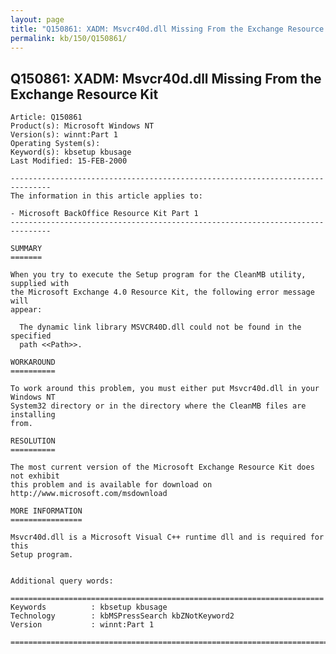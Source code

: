 ```yaml
---
layout: page
title: "Q150861: XADM: Msvcr40d.dll Missing From the Exchange Resource Kit"
permalink: kb/150/Q150861/
---
```


## Q150861: XADM: Msvcr40d.dll Missing From the Exchange Resource Kit

	Article: Q150861
	Product(s): Microsoft Windows NT
	Version(s): winnt:Part 1
	Operating System(s): 
	Keyword(s): kbsetup kbusage
	Last Modified: 15-FEB-2000
	
	-------------------------------------------------------------------------------
	The information in this article applies to:
	
	- Microsoft BackOffice Resource Kit Part 1 
	-------------------------------------------------------------------------------
	
	SUMMARY
	=======
	
	When you try to execute the Setup program for the CleanMB utility, supplied with
	the Microsoft Exchange 4.0 Resource Kit, the following error message will
	appear:
	
	  The dynamic link library MSVCR40D.dll could not be found in the specified
	  path <<Path>>.
	
	WORKAROUND
	==========
	
	To work around this problem, you must either put Msvcr40d.dll in your Windows NT
	System32 directory or in the directory where the CleanMB files are installing
	from.
	
	RESOLUTION
	==========
	
	The most current version of the Microsoft Exchange Resource Kit does not exhibit
	this problem and is available for download on
	http://www.microsoft.com/msdownload
	
	MORE INFORMATION
	================
	
	Msvcr40d.dll is a Microsoft Visual C++ runtime dll and is required for this
	Setup program.
	
	
	Additional query words:
	
	======================================================================
	Keywords          : kbsetup kbusage 
	Technology        : kbMSPressSearch kbZNotKeyword2
	Version           : winnt:Part 1
	
	=============================================================================
	
